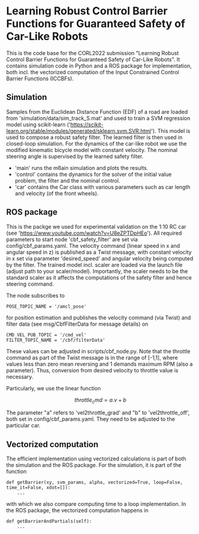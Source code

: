 # Learning Robust Control Barrier Functions for Guaranteed Safety of Car-Like Robots

This is the code base for the CORL2022 submission "Learning Robust Control Barrier Functions for Guaranteed Safety of Car-Like Robots". It contains simulation code in Python and a ROS package for implementation, both incl. the vectorized computation of the Input Constrained Control Barrier Functions (ICCBFs).

## Simulation

Samples from the Euclidean Distance Function (EDF) of a road are loaded from 'simulation/data/sim_track_S.mat' and used to train a SVM regression model using scikit-learn ('https://scikit-learn.org/stable/modules/generated/sklearn.svm.SVR.html'). This model is used to compose a robust safety filter. The learned filter is then used in closed-loop simulation. For the dynamics of the car-like robot we use the modified kinematic bicycle model with constant velocity. The nominal steering angle is supervised by the learned safety filter.
- 'main' runs the mßain simulation and plots the results.
- 'control' contains the dynamics for the solver of the initial value problem, the filter and the nominal control.
- 'car' contains the Car class with various parameters such as car length and velocity (of the front wheels). 

## ROS package 

This is the packge we used for experimental validation on the 1:10 RC car (see 'https://www.youtube.com/watch?v=U8eZPTDpHEo'). All required parameters to start node 'cbf_safety_filter' are set via config/cbf_params.yaml. The velocity command (linear speed in x and angular speed in z) is published as a Twist message, with constant velocity in x set via parameter 'desired_speed' and angular velocity being computed by the filter. The trained model incl. scaler are loaded via the launch file (adjust path to your scaler/model). Importantly, the scaler needs to be the standard scaler as it affects the computations of the safety filter and hence steering command.

The node subscribes to 
```
POSE_TOPIC_NAME = '/amcl_pose'
```
for position estimation and publishes the velocity command (via Twist) and filter data (see msg/CbfFilterData for message details) on
```
CMD_VEL_PUB_TOPIC = '/cmd_vel'
FILTER_TOPIC_NAME = '/cbf/filterData'
```
These values can be adjusted in scripts/cbf_node.py. Note that the throttle command as part of the Twist message is in the range of [-1,1], where values less than zero mean reversing and 1 demands maximum RPM (also a parameter). Thus, conversion from desired velocity to throttle value is necessary.

Particularly, we use the linear function 
```math
throttle_cmd = a.v + b
```
The parameter "a" refers to 'vel2throttle_grad' and "b" to 'vel2throttle_off', both set in config/cbf_params.yaml. They need to be adjusted to the particular car.

## Vectorized computation 
The efficient implementation using vectorized calculations is part of both the simulation and the ROS package. For the simulation, it is part of the function 
```
def getBarrier(xy, svm_params, alpha, vectorized=True, loop=False, time_it=False, xdot=[]):
    ...
```
with which we also compare computing time to a loop implementation. In the ROS package, the vectorized computation happens in 
```
def getBarrierAndPartials(self):
    ...
```
